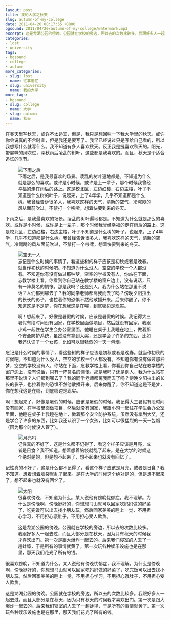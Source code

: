 ```yaml
---
layout: post
title: 我的大学之秋天
slug: autumn-of-my-college
date: 2011-04-20 08:17:55 +0800
bgsound: 2011/04/20/autumn-of-my-college/watermark.mp3
excerpt: 这是龙湖公园的傍晚。公园就在学校的旁边，所以去的次数比较多。我跟好多人一起去过，而且大部分是在秋天，因为只有秋天的时候我才喜欢出门。第一次是跟大爆炸一起去的。后来我们寝室的人去了一趟蚌埠，于是所有的事情就黄了。第一次玩各种娱乐设施也是在那里，那天我们花光了所有的钱。
categories:
- lost
- university
tags:
- bgsound
- college
- autumn
more_categories:
- slug: lost
  name: 往事追忆
- slug: university
  name: 我的大学
more_tags:
- bgsound
- slug: college
  name: 大学
- slug: autumn
  name: 秋天
---
```


在春天里写秋天，或许不太适宜，但是，我只是想回味一下我大学里的秋天。或许你会说真的不合时宜，但是我还是要写了。我早已经说过只是写给自己看的，所以我想写什么就写什么。我不知道有多人喜欢秋天。反正我是挺喜欢秋天的。阳光，带腥味的风吹过，深秋雨后凌乱的树叶，这些都是我喜欢的。而且，秋天是个适合追忆的季节。

<figure>
	<img src="{{ site.path.uploads }}2011/04/20/autumn-of-my-college/after-rain.jpg" alt="下雨之后" />
	<figcaption>
		下雨之后，是我最喜欢的场景。凌乱的树叶遍地都是。不知道为什么就是那么的喜欢。或许是小时候，或许是上一辈子，那个时候我曾经幸福的走在雨后的路上。这是校北区，左边红楼，右边主楼，叶子不知道是什么树的叶子，说起来，上了4年学，几乎不知道那是什么树。我曾经告诉很多人，我喜欢这样的天气，清新的空气，冷飕飕的风从面前吹过，不禁打一个哆嗦，想着快要到来的冬天。
	</figcaption>
</figure>

下雨之后，是我最喜欢的场景。凌乱的树叶遍地都是。不知道为什么就是那么的喜欢。或许是小时候，或许是上一辈子，那个时候我曾经幸福的走在雨后的路上。这是校北区，左边红楼，右边主楼，叶子不知道是什么树的叶子，说起来，上了4年学，几乎不知道那是什么树。我曾经告诉很多人，我喜欢这样的天气，清新的空气，冷飕飕的风从面前吹过，不禁打一个哆嗦，想着快要到来的冬天。

<figure>
	<img src="{{ site.path.uploads }}2011/04/20/autumn-of-my-college/blank.jpg" alt="空无一人" />
	<figcaption>
		忘记是什么时候的事情了，看这些树的样子应该是初秋或者是晚春。就当作初秋的时候吧。不知道为什么没人，空空的学校一个人都没有。不知道你有没有做过那种梦，空空的学校没有人，你站在下面，忘教学楼上看，你看到你自己站在教学楼的窗户边上，没有说话，只有一阵莫名的惆怅。那是我吗？还是别人，我为什么站在那里不说话？人们都到哪去了？我的同学老师都离我而去了吗？傍晚夕阳拉出的长长的影子，也拉着你的恐惧不然他散播开来。后来你醒了，你不知道这是不是梦，你在想我这是在哪，到底哪边是现实。

啊！想起来了，好像是暑假的时候，应该是暑假的时候。我记得大三暑假有段时间没有回家，在学校里面做项目，然后就没有回家，我跟小鸡一起住在学生会办公室里面，他睡在桌子上我睡在地上，做着那个安全防护系统，虽然没有拿到大奖，还是学会了许多的东西，比如我还认识了一个女孩，比如可以很猛烈的一天一包烟。
	</figcaption>
</figure>

忘记是什么时候的事情了，看这些树的样子应该是初秋或者是晚春。就当作初秋的时候吧。不知道为什么没人，空空的学校一个人都没有。不知道你有没有做过那种梦，空空的学校没有人，你站在下面，忘教学楼上看，你看到你自己站在教学楼的窗户边上，没有说话，只有一阵莫名的惆怅。那是我吗？还是别人，我为什么站在那里不说话？人们都到哪去了？我的同学老师都离我而去了吗？傍晚夕阳拉出的长长的影子，也拉着你的恐惧不然他散播开来。后来你醒了，你不知道这是不是梦，你在想我这是在哪，到底哪边是现实。

啊！想起来了，好像是暑假的时候，应该是暑假的时候。我记得大三暑假有段时间没有回家，在学校里面做项目，然后就没有回家，我跟小鸡一起住在学生会办公室里面，他睡在桌子上我睡在地上，做着那个安全防护系统，虽然没有拿到大奖，还是学会了许多的东西，比如我还认识了一个女孩，比如可以很猛烈的一天一包烟（因为那个时候没人管了）。

<figure>
	<img src="{{ site.path.uploads }}2011/04/20/autumn-of-my-college/moon.jpg" alt="月亮吗" />
	<figcaption>
		记性真的不好了，这是什么都不记得了，看这个样子应该是月亮，或者是日食？我不知道。想着想着脑袋就乱了起来。是在大学的时候这个绝对是的，但是想不起来了，想不起来也就没有回忆了。
	</figcaption>
</figure>

记性真的不好了，这是什么都不记得了，看这个样子应该是月亮，或者是日食？我不知道。想着想着脑袋就乱了起来。是在大学的时候这个绝对是的，但是想不起来了，想不起来也就没有回忆了。

<figure>
	<img src="{{ site.path.uploads }}2011/04/20/autumn-of-my-college/sunshine.jpg" alt="太阳" />
	<figcaption>
		很喜欢傍晚，不知道为什么。某人说他有傍晚忧郁症，我不理解。为什么是傍晚啊，傍晚挺好的，你想想马山就可以回家吃妈妈做的好菜了，吃完饭可以出去找小朋友玩，然后回家美美的睡上一觉，不用担心学习，不用担心饿肚子，不用担心受人欺负。

这是龙湖公园的傍晚。公园就在学校的旁边，所以去的次数比较多。我跟好多人一起去过，而且大部分是在秋天，因为只有秋天的时候我才喜欢出门。第一次是跟大爆炸一起去的。后来我们寝室的人去了一趟蚌埠，于是所有的事情就黄了。第一次玩各种娱乐设施也是在那里，那天我们花光了所有的钱。
	</figcaption>
</figure>

很喜欢傍晚，不知道为什么。某人说他有傍晚忧郁症，我不理解。为什么是傍晚啊，傍晚挺好的，你想想马山就可以回家吃妈妈做的好菜了，吃完饭可以出去找小朋友玩，然后回家美美的睡上一觉，不用担心学习，不用担心饿肚子，不用担心受人欺负。

这是龙湖公园的傍晚。公园就在学校的旁边，所以去的次数比较多。我跟好多人一起去过，而且大部分是在秋天，因为只有秋天的时候我才喜欢出门。第一次是跟大爆炸一起去的。后来我们寝室的人去了一趟蚌埠，于是所有的事情就黄了。第一次玩各种娱乐设施也是在那里，那天我们花光了所有的钱。

